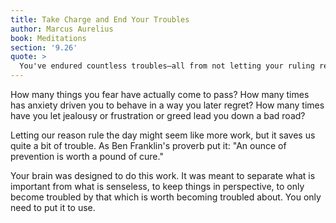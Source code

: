 ```yaml
---
title: Take Charge and End Your Troubles
author: Marcus Aurelius
book: Meditations
section: '9.26'
quote: >
  You've endured countless troubles—all from not letting your ruling reason do the work it was made for—enough already!
---
```


How many things you fear have actually come to pass? How many times has anxiety driven you to behave in a way you later regret? How many times have you let jealousy or frustration or greed lead you down a bad road?

Letting our reason rule the day might seem like more work, but it saves us quite a bit of trouble. As Ben Franklin's proverb put it: "An ounce of prevention is worth a pound of cure."

Your brain was designed to do this work. It was meant to separate what is important from what is senseless, to keep things in perspective, to only become troubled by that which is worth becoming troubled about. You only need to put it to use.

